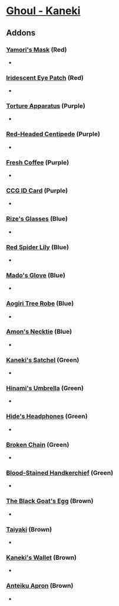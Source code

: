 # [Ghoul - Kaneki](<https://deadbydaylight.wiki.gg/wiki/Ken_Kaneki>)

## Addons

### [Yamori's Mask](<https://deadbydaylight.wiki.gg/wiki/Yamori%27s_Mask>) (Red)

-


### [Iridescent Eye Patch](<https://deadbydaylight.wiki.gg/wiki/Iridescent_Eye_Patch>) (Red)

-


### [Torture Apparatus](<https://deadbydaylight.wiki.gg/wiki/Torture_Apparatus>) (Purple)

-


### [Red-Headed Centipede](<https://deadbydaylight.wiki.gg/wiki/Red-Headed_Centipede>) (Purple)

-


### [Fresh Coffee](<https://deadbydaylight.wiki.gg/wiki/Fresh_Coffee>) (Purple)

-


### [CCG ID Card](<https://deadbydaylight.wiki.gg/wiki/CCG_ID_Card>) (Purple)

-


### [Rize's Glasses](<https://deadbydaylight.wiki.gg/wiki/Rize%27s_Glasses>) (Blue)

-


### [Red Spider Lily](<https://deadbydaylight.wiki.gg/wiki/Red_Spider_Lily>) (Blue)

-


### [Mado's Glove](<https://deadbydaylight.wiki.gg/wiki/Mado%27s_Glove>) (Blue)

-


### [Aogiri Tree Robe](<https://deadbydaylight.wiki.gg/wiki/Aogiri_Tree_Robe>) (Blue)

-


### [Amon's Necktie](<https://deadbydaylight.wiki.gg/wiki/Amon%27s_Necktie>) (Blue)

-


### [Kaneki's Satchel](<https://deadbydaylight.wiki.gg/wiki/Kaneki%27s_Satchel>) (Green)

-


### [Hinami's Umbrella](<https://deadbydaylight.wiki.gg/wiki/Hinami%27s_Umbrella>) (Green)

-


### [Hide's Headphones](<https://deadbydaylight.wiki.gg/wiki/Hide%27s_Headphones>) (Green)

-


### [Broken Chain](<https://deadbydaylight.wiki.gg/wiki/Broken_Chain>) (Green)

-


### [Blood-Stained Handkerchief](<https://deadbydaylight.wiki.gg/wiki/Blood-Stained_Handkerchief>) (Green)

-


### [The Black Goat's Egg](<https://deadbydaylight.wiki.gg/wiki/The_Black_Goat%27s_Egg>) (Brown)

-


### [Taiyaki](<https://deadbydaylight.wiki.gg/wiki/Taiyaki>) (Brown)

-


### [Kaneki's Wallet](<https://deadbydaylight.wiki.gg/wiki/Kaneki%27s_Wallet>) (Brown)

-


### [Anteiku Apron](<https://deadbydaylight.wiki.gg/wiki/Anteiku_Apron>) (Brown)

-
